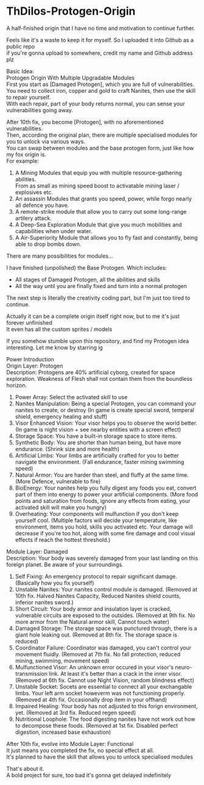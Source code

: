 # ThDilos-Protogen-Origin
A half-finished origin that I have no time and motivation to continue further.

Feels like it's a waste to keep it for myself. So I uploaded it into Github as a public repo\
if you're gonna upload to somewhere, credit my name and Github address plz

Basic Idea:\
Protogen Origin With Multiple Upgradable Modules\
First you start as [Damaged Protogen], which you are full of vulnerabilities.\
You need to collect iron, copper and gold to craft Nanites, then use the skill to repair yourself.\
With each repair, part of your body returns normal, you can sense your vulnerabilities going away.

After 10th fix, you become [Protogen], with no aforementioned vulnerabilities.\
Then, according the original plan, there are multiple specialised modules for you to unlock via various ways.\
You can swap between modules and the base protogen form, just like how my fox origin is.\
For example:
1. A Mining Modules that equip you with multiple resource-gathering abilities.\
From as small as mining speed boost to activatable mining laser / explosives etc.
2. An assassin Modules that grants you speed, power, while forgo nearly all defence you have.
3. A remote-strike module that allow you to carry out some long-range artilery attack.
4. A Deep-Sea Exploration Module that give you much mobilities and capabilities when under water.
5. A Air-Superiority Module that allows you to fly fast and constantly, being able to drop bombs down.

There are many possibilities for modules...

I have finished (unpolished) the Base Protogen. Which includes:
- All stages of Damaged Protogen, all the abilities and skills
- All the way until you are finally fixed and turn into a normal protogen

The next step is literally the creativity coding part, but I'm just too tired to continue.

Actually it can be a complete origin itself right now, but to me it's just forever unfinished\
It even has all the custom sprites / models

If you somehow stumble upon this repository, and find my Protogen idea interesting. Let me know by starring ig




Power Introduction\
Origin Layer: Protogen\
Description: Protogens are 40% artificial cyborg, created for space exploration. Weakness of Flesh shall not contain them from the boundless horizon.
1. Power Array: Select the activated skill to use
2. Nanites Manipulation: Being a special Protogen, you can command your nanites to create, or destroy (In game is create special sword, temperal shield, emergency healing and stuff)
3. Visor Enhanced Vision: Your visor helps you to observe the world better. (In game is night vision + see nearby entities with a screen effect)
4. Storage Space: You have a built-in storage space to store items.
5. Synthetic Body: You are shorter than human being, but have more endurance. (Shrink size and more health)
6. Artificial Limbs: Your limbs are artificially crafted for you to better navigate the environment. (Fall endurance, faster mining swimming speed)
7. Natural Armor: You are harder than steel, and fluffy at the same time. (More Defence, vulnerable to fire)
8. BioEnergy: Your nanites help you fully digest any foods you eat, convert part of them into energy to power your artificial components. (More food points and saturation from foods, ignore any effects from eating, your activated skill will make you hungry)
9. Overheating: Your components will mulfunction if you don't keep yourself cool. (Multiple factors will decide your temperature, like environment, items you hold, skills you activated etc. Your damage will decrease if you're too hot, along with some fire damage and cool visual effects if reach the hottest threshold.)

Module Layer: Damaged\
Description: Your body was severely damaged from your last landing on this foreign planet. Be aware of your surroundings.
1. Self Fixing: An emergency protocol to repair significant damage. (Basically how you fix yourself)
2. Unstable Nanites: Your nanites control module is damaged. (Removed at 10th fix. Halved Nanites Capacity, Reduced Nanites shield counts, inferior nanites sword.)
3. Short Circuit: Your body armor and insulation layer is cracked, vulnerable circuits are exposed to the outsides. (Removed at 9th fix. No more armor from the Natural armor skill, Cannot touch water)
4. Damaged Storage: The storage space was punctured through, there is a giant hole leaking out. (Removed at 8th fix. The storage space is reduced)
5. Coordinator Failure: Coordinator was damaged, you can't control your movement fluidly. (Removed at 7th fix. No fall protection, reduced mining, swimming, movement speed)
6. Mulfunctioned Visor: An unknown error occured in your visor's neuro-transmission link. At least it's better than a crack in the inner visor. (Removed at 6th fix. Cannot use Night Vision, random blindness effect)
7. Unstable Socket: Socets are essential to connect all your exchangable limbs. Your left arm socket howeverm was not functioning properly. (Removed at 4th fix. Occasionally drop item in your offhand)
8. Impaired Healing: Your body has not adjusted to this forign environment, yet. (Removed at 3rd fix. Reduced regen speed)
9. Nutritional Loophole: The food digesting nanites have not work out how to decompose these foods. (Removed at 1st fix. Disabled perfect digestion, increased base exhaustion)

After 10th fix, evolve into Module Layer: Functional\
It just means you completed the fix, no special effect at all.\
It's planned to have the skill that allows you to unlock specialised modules

That's about it.\
A bold project for sure, too bad it's gonna get delayed indefinitely
